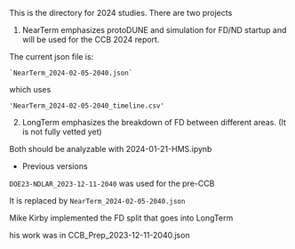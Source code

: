 This is the directory for 2024 studies.  There are two projects

1. NearTerm emphasizes protoDUNE and simulation for FD/ND startup and will be used for the CCB 2024 report. 

The current json file is: 

    `NearTerm_2024-02-05-2040.json`

which uses

    'NearTerm_2024-02-05-2040_timeline.csv'



2. LongTerm emphasizes the breakdown of FD between different areas.  (It is not fully vetted yet)

Both should be analyzable with 2024-01-21-HMS.ipynb

* Previous versions


`DOE23-NDLAR_2023-12-11-2040` was used for the pre-CCB

It is replaced by `NearTerm_2024-02-05-2040.json`

Mike Kirby implemented the FD split that goes into LongTerm

his work was in CCB_Prep_2023-12-11-2040.json


